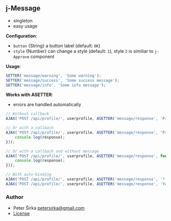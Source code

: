 ## j-Message

- singleton
- easy usage

__Configuration__:

- `button` {String} a button label (default: `OK`)
- `style` {Number} can change a style (default: `1`), style `2` is similiar to `j-Approve` component

__Usage__:

```javascript
SETTER('message/warning', 'Some warning');
SETTER('message/success', 'Some success message');
SETTER('message/info', 'Some info message');
```

__Works with ASETTER__:

- errors are handled automatically

```javascript
// Without callback
AJAX('POST /api/profile/', userprofile, ASETTER('message/response', 'Profile has been saved successfully'));

// Or with a callback
AJAX('POST /api/profile/', userprofile, ASETTER('message/response', 'Profile has been saved successfully', function(response) {
	console.log(response);
}));

// Or with a callback and without message
AJAX('POST /api/profile/', userprofile, ASETTER('message/response', function(response) {
	console.log(response);
}));

// With auto-binding
AJAX('POST /api/profile/', userprofile, ASETTER('message/response', '?.response'));
AJAX('POST /api/profile/', userprofile, ASETTER('message/response', 'Your message', '?.response'));
````

### Author

- Peter Širka <petersirka@gmail.com>
- [License](https://www.totaljs.com/license/)